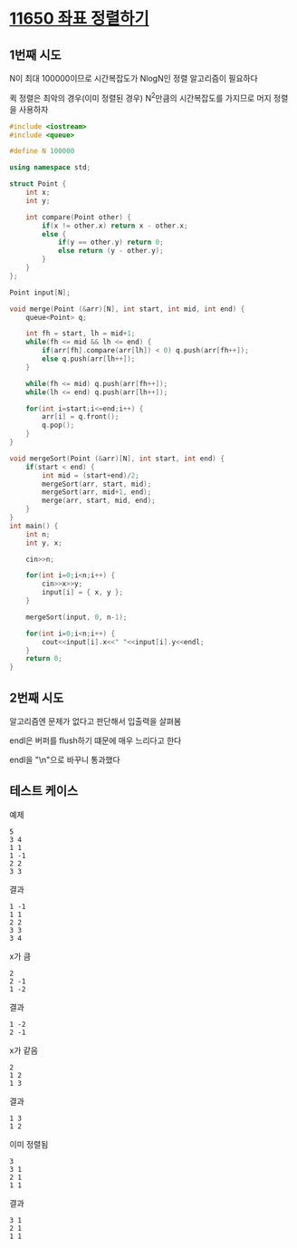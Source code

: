 # [11650 좌표 정렬하기](https://www.acmicpc.net/problem/11650)

## 1번째 시도

N이 최대 100000이므로 시간복잡도가 NlogN인 정렬 알고리즘이 필요하다

퀵 정렬은 최악의 경우(이미 정렬된 경우) N<sup>2</sup>만큼의 시간복잡도를 가지므로 머지 정렬을 사용하자

```cpp
#include <iostream>
#include <queue>

#define N 100000

using namespace std;

struct Point {
    int x;
    int y;

    int compare(Point other) {
        if(x != other.x) return x - other.x;
        else {
            if(y == other.y) return 0;
            else return (y - other.y);
        }
    }
};

Point input[N];

void merge(Point (&arr)[N], int start, int mid, int end) {
    queue<Point> q;

    int fh = start, lh = mid+1;
    while(fh <= mid && lh <= end) {
        if(arr[fh].compare(arr[lh]) < 0) q.push(arr[fh++]);
        else q.push(arr[lh++]); 
    }

    while(fh <= mid) q.push(arr[fh++]);
    while(lh <= end) q.push(arr[lh++]);

    for(int i=start;i<=end;i++) {
        arr[i] = q.front();
        q.pop();
    }
}

void mergeSort(Point (&arr)[N], int start, int end) {
    if(start < end) {
        int mid = (start+end)/2;
        mergeSort(arr, start, mid);
        mergeSort(arr, mid+1, end);
        merge(arr, start, mid, end);
    }
}
int main() {
    int n;
    int y, x;

    cin>>n;

    for(int i=0;i<n;i++) {
        cin>>x>>y;
        input[i] = { x, y };
    }

    mergeSort(input, 0, n-1);

    for(int i=0;i<n;i++) {
        cout<<input[i].x<<" "<<input[i].y<<endl;
    }
    return 0;
}
```

## 2번째 시도

알고리즘엔 문제가 없다고 판단해서 입출력을 살펴봄

endl은 버퍼를 flush하기 떄문에 매우 느리다고 한다

endl을 "\n"으로 바꾸니 통과했다

## 테스트 케이스

예제
```
5
3 4
1 1
1 -1
2 2
3 3
```

결과
```
1 -1
1 1
2 2
3 3
3 4
```

x가 큼
```
2
2 -1
1 -2
```

결과
```
1 -2
2 -1
```

x가 같음
```
2
1 2
1 3
```

결과
```
1 3
1 2
```

이미 정렬됨
```
3
3 1
2 1
1 1
```

결과
```
3 1
2 1
1 1
```